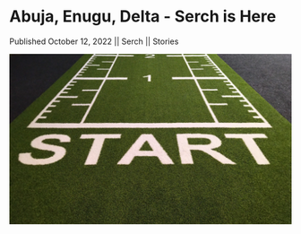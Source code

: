 # Abuja, Enugu, Delta - Serch is Here

Published October 12, 2022 || Serch || Stories

![Abuja, Enugu, Delta for Serch](../../../../../assets/blog/we-are-here.jpg)
